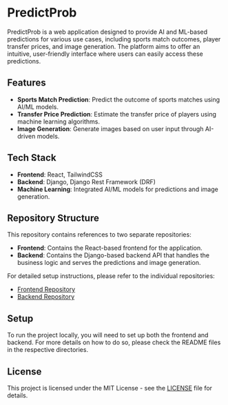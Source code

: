 # PredictProb

PredictProb is a web application designed to provide AI and ML-based predictions for various use cases, including sports match outcomes, player transfer prices, and image generation. The platform aims to offer an intuitive, user-friendly interface where users can easily access these predictions.

## Features
- **Sports Match Prediction**: Predict the outcome of sports matches using AI/ML models.
- **Transfer Price Prediction**: Estimate the transfer price of players using machine learning algorithms.
- **Image Generation**: Generate images based on user input through AI-driven models.

## Tech Stack
- **Frontend**: React, TailwindCSS
- **Backend**: Django, Django Rest Framework (DRF)
- **Machine Learning**: Integrated AI/ML models for predictions and image generation.

## Repository Structure

This repository contains references to two separate repositories:

- **Frontend**: Contains the React-based frontend for the application.
- **Backend**: Contains the Django-based backend API that handles the business logic and serves the predictions and image generation.

For detailed setup instructions, please refer to the individual repositories:

- [Frontend Repository](./Frontend)
- [Backend Repository](./Backend)

## Setup

To run the project locally, you will need to set up both the frontend and backend. For more details on how to do so, please check the README files in the respective directories.

## License

This project is licensed under the MIT License - see the [LICENSE](LICENSE) file for details.

